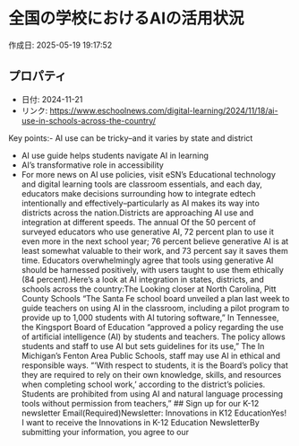 # 全国の学校におけるAIの活用状況

作成日: 2025-05-19 19:17:52

## プロパティ

- 日付: 2024-11-21
- リンク: https://www.eschoolnews.com/digital-learning/2024/11/18/ai-use-in-schools-across-the-country/

Key points:- AI use can be tricky–and it varies by state and district
- AI use guide helps students navigate AI in learning
- AI’s transformative role in accessibility
- For more news on AI use policies, visit eSN’s 
Educational technology and digital learning tools are classroom essentials, and each day, educators make decisions surrounding how to integrate edtech intentionally and effectively–particularly as AI makes its way into districts across the nation.Districts are approaching AI use and integration at different speeds. The annual Of the 50 percent of surveyed educators who use generative AI, 72 percent plan to use it even more in the next school year; 76 percent believe generative AI is at least somewhat valuable to their work, and 73 percent say it saves them time. Educators overwhelmingly agree that tools using generative AI should be harnessed positively, with users taught to use them ethically (84 percent).Here’s a look at AI integration in states, districts, and schools across the country:The Looking closer at North Carolina, Pitt County Schools “The Santa Fe school board unveiled a plan last week to guide teachers on using AI in the classroom, including a pilot program to provide up to 1,000 students with AI tutoring software,” In Tennessee, the Kingsport Board of Education “approved a policy regarding the use of artificial intelligence (AI) by students and teachers. The policy allows students and staff to use AI but sets guidelines for its use,” The In Michigan’s Fenton Area Public Schools, staff may use AI in ethical and responsible ways. “‘With respect to students, it is the Board’s policy that they are required to rely on their own knowledge, skills, and resources when completing school work,’ according to the district’s policies. Students are prohibited from using AI and natural language processing tools without permission from teachers,” ## Sign up for our K-12 newsletter
Email(Required)Newsletter: Innovations in K12 EducationYes! I want to receive the Innovations in K-12 Education NewsletterBy submitting your information, you agree to our 